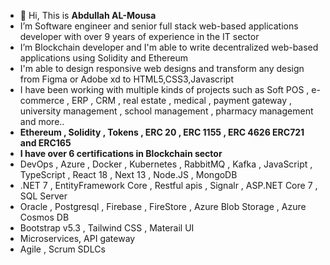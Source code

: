 - 👋 Hi, This is **Abdullah AL-Mousa**
- I’m Software engineer and senior full stack web-based applications developer with over 9 years of experience in the IT sector
- I’m Blockchain developer and I'm able to write decentralized web-based applications using Solidity and Ethereum
- I'm able to design responsive web designs and transform any design from Figma or Adobe xd to HTML5,CSS3,Javascript
- I have been working with multiple kinds of projects such as  Soft POS , e-commerce , ERP , CRM , real estate , medical , payment gateway , university management , 
  school management , pharmacy management and more..
-  **Ethereum , Solidity , Tokens , ERC 20 , ERC 1155 , ERC 4626 ERC721 and ERC165**
-  **I have over 6 certifications in Blockchain sector**
-  DevOps , Azure , Docker , Kubernetes , RabbitMQ , Kafka , JavaScript , TypeScript , React 18 , Next 13 , Node.JS , MongoDB
- .NET 7 , EntityFramework Core , Restful apis , Signalr , ASP.NET Core 7 , SQL Server
- Oracle , Postgresql , Firebase , FireStore , Azure Blob Storage ,  Azure Cosmos DB
- Bootstrap v5.3 , Tailwind CSS , Materail UI
- Microservices, API gateway
- Agile , Scrum SDLCs

  

 
